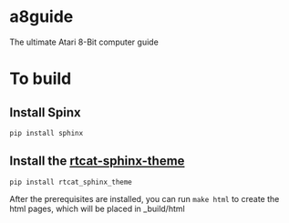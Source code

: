 # a8guide
The ultimate Atari 8-Bit computer guide

# To build

## Install Spinx

    pip install sphinx

## Install the [rtcat-sphinx-theme](https://pypi.org/project/rtcat-sphinx-theme/)

    pip install rtcat_sphinx_theme

After the prerequisites are installed, you can run ```make html``` to create the html pages, which will be placed in _build/html


